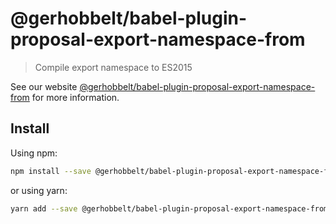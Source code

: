 # @gerhobbelt/babel-plugin-proposal-export-namespace-from

> Compile export namespace to ES2015

See our website [@gerhobbelt/babel-plugin-proposal-export-namespace-from](https://new.babeljs.io/docs/en/next/babel-plugin-proposal-export-namespace-from.html) for more information.

## Install

Using npm:

```sh
npm install --save @gerhobbelt/babel-plugin-proposal-export-namespace-from
```

or using yarn:

```sh
yarn add --save @gerhobbelt/babel-plugin-proposal-export-namespace-from
```
